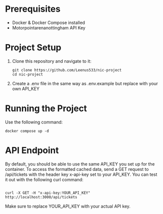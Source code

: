 # Prerequisites

- Docker & Docker Compose installed
- Motorpointarenanottingham API Key

# Project Setup

1. Clone this repository and navigate to it:

   ```
   git clone https://github.com/Leenus533/nic-project
   cd nic-project
   ```

2. Create a .env file in the same way as .env.example but replace with your own API_KEY

# Running the Project

Use the following command:

```
docker compose up -d
```

# API Endpoint

By default, you should be able to use the same API_KEY you set up for the container.
To access the formatted cached data, send a GET request to /api/tickets with the header key x-api-key set to your API_KEY.
You can test it out with the following curl command:

```

curl -X GET -H "x-api-key:YOUR_API_KEY" http://localhost:3000/api/tickets

```

Make sure to replace YOUR_API_KEY with your actual API key.
